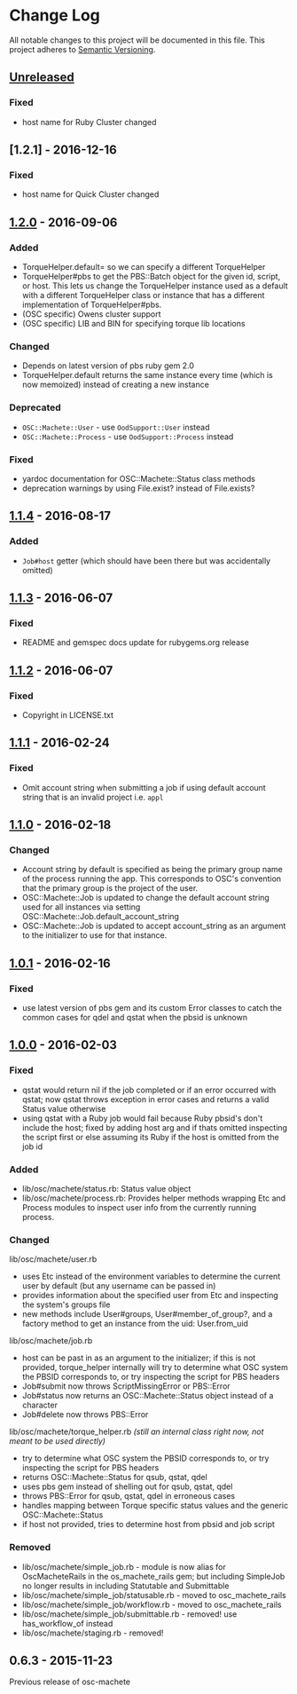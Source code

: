 # Change Log

All notable changes to this project will be documented in this file.
This project adheres to [Semantic Versioning](http://semver.org/).

## [Unreleased]

### Fixed

- host name for Ruby Cluster changed

## [1.2.1] - 2016-12-16

### Fixed

- host name for Quick Cluster changed

## [1.2.0] - 2016-09-06

### Added

- TorqueHelper.default= so we can specify a different TorqueHelper
- TorqueHelper#pbs to get the PBS::Batch object for the given id, script, or host.
  This lets us change the TorqueHelper instance used as a default with a
  different TorqueHelper class or instance that has a different implementation
  of TorqueHelper#pbs.
- (OSC specific) Owens cluster support
- (OSC specific) LIB and BIN for specifying torque lib locations

### Changed

- Depends on latest version of pbs ruby gem 2.0
- TorqueHelper.default returns the same instance every time (which is now
  memoized) instead of creating a new instance

### Deprecated

- `OSC::Machete::User` - use `OodSupport::User` instead
- `OSC::Machete::Process` - use `OodSupport::Process` instead

### Fixed

- yardoc documentation for OSC::Machete::Status class methods
- deprecation warnings by using File.exist? instead of File.exists?

## [1.1.4] - 2016-08-17

### Added

- `Job#host` getter (which should have been there but was accidentally omitted)

## [1.1.3] - 2016-06-07

### Fixed

- README and gemspec docs update for rubygems.org release

## [1.1.2] - 2016-06-07

### Fixed

- Copyright in LICENSE.txt

## [1.1.1] - 2016-02-24

### Fixed

- Omit account string when submitting a job if using default account string that is an invalid project i.e. `appl`

## [1.1.0] - 2016-02-18

### Changed

- Account string by default is specified as being the primary group name of the
process running the app. This corresponds to OSC's convention that the primary
group is the project of the user.
- OSC::Machete::Job is updated to change the default account string used for all
instances via setting OSC::Machete::Job.default_account_string
- OSC::Machete::Job is updated to accept account_string as an argument to the
initializer to use for that instance.

## [1.0.1] - 2016-02-16

### Fixed

- use latest version of pbs gem and its custom Error classes to catch the common cases for qdel and qstat when the pbsid is unknown

## [1.0.0] - 2016-02-03

### Fixed

- qstat would return nil if the job completed or if an error occurred with qstat; now qstat throws exception in error cases and returns a valid Status value otherwise
- using qstat with a Ruby job would fail because Ruby pbsid's don't include the host; fixed by adding host arg and if thats omitted inspecting the script first or else assuming its Ruby if the host is omitted from the job id

### Added

- lib/osc/machete/status.rb: Status value object
- lib/osc/machete/process.rb: Provides helper methods wrapping Etc and Process modules to inspect user info from the currently running process.



### Changed

lib/osc/machete/user.rb

- uses Etc instead of the environment variables to determine the current user by default (but any username can be passed in)
- provides information about the specified user from Etc and inspecting the system's groups file
- new methods include User#groups, User#member_of_group?, and a factory method to get an instance from the uid: User.from_uid

lib/osc/machete/job.rb

- host can be past in as an argument to the initializer; if this is not provided, torque_helper internally will try to determine what OSC system the PBSID corresponds to, or try inspecting the script for PBS headers
- Job#submit now throws ScriptMissingError or PBS::Error
- Job#status now returns an OSC::Machete::Status object instead of a character
- Job#delete now throws PBS::Error

lib/osc/machete/torque_helper.rb _(still an internal class right now, not meant to be used directly)_

- try to determine what OSC system the PBSID corresponds to, or try inspecting the script for PBS headers
- returns OSC::Machete::Status for qsub, qstat, qdel
- uses pbs gem instead of shelling out for qsub, qstat, qdel
- throws PBS::Error for qsub, qstat, qdel in erroneous cases
- handles mapping between Torque specific status values and the generic OSC::Machete::Status
- if host not provided, tries to determine host from pbsid and job script

### Removed

- lib/osc/machete/simple_job.rb - module is now alias for OscMacheteRails in the os_machete_rails gem; but including SimpleJob no longer results in including Statutable and Submittable
- lib/osc/machete/simple_job/statusable.rb - moved to osc_machete_rails
- lib/osc/machete/simple_job/workflow.rb - moved to osc_machete_rails
- lib/osc/machete/simple_job/submittable.rb - removed! use has_workflow_of instead
- lib/osc/machete/staging.rb - removed!

## 0.6.3 - 2015-11-23

Previous release of osc-machete

[Unreleased]: https://github.com/AweSim-OSC/osc-machete/compare/v1.2.0...master
[1.2.0]: https://github.com/AweSim-OSC/osc-machete/compare/v1.1.4...v1.2.0
[1.1.4]: https://github.com/AweSim-OSC/osc-machete/compare/v1.1.3...v1.1.4
[1.1.3]: https://github.com/AweSim-OSC/osc-machete/compare/v1.1.2...v1.1.3
[1.1.2]: https://github.com/AweSim-OSC/osc-machete/compare/v1.1.1...v1.1.2
[1.1.1]: https://github.com/AweSim-OSC/osc-machete/compare/v1.1.0...v1.1.1
[1.1.0]: https://github.com/AweSim-OSC/osc-machete/compare/v1.0.1...v1.1.0
[1.0.1]: https://github.com/AweSim-OSC/osc-machete/compare/v1.0.0...v1.0.1
[1.0.0]: https://github.com/AweSim-OSC/osc-machete/compare/v0.6.3...v1.0.0

